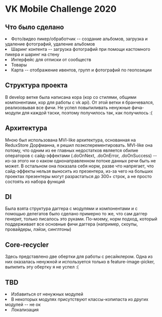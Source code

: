 # VK Mobile Challenge 2020

## Что было сделано

<li>Фото/видео пикер/обработчик -- создание альбомов, загрузка и удаление фотографий, удаление альбомов</li>
<li>Шаринг контента -- загрузка фотографий при помощи кастомного пикера и шаринг на стену</li>
<li>Интерфейс для отписки от сообществ</li>
<li>Товары</li>
<li>Карта -- отображение ивентов, групп и фотографий по геопозиции</li>

## Структура проекта
В develop ветке была написана кора (кор со стилями, общими компонентами, кор для работы с vk api). От этой ветки я бранчевался, реализовывая все фичи. Не успел повыпиливать ненужные фича-модули для каждой таски, поэтому получилось так, как получилось :(

## Архитектура
Мною был использована MVI-like архитектура, основанная на ReduxStore Дорфманна, я решил поэксперементировать. MVI-like она потому,
что одним из ее главных недостатков является обилие операторов с сайд-эффектами (.doOnNext, .doOnError, .doOnSuccess) -- из-за этого
ни о каком однонаправленном потоке данных речи быть не может. В остальном она показала себя норм, разве что напрягает, что сайд-эффекты нельзя выносить из презентера, из-за чего на больших проектах презентеры могут разрастаться до 300+ строк, а не просто состоять из набора функций

## DI
Была взята структура даггера с модулями и компонентами и с помощью делегатов было сделано примерно то же, что сам даггер генерит, только писалось это руками. По-моему, норм подход, который поддерживает все основные фичи даггера (например, скоупы, провайдеры, лэйзи, синглтоны)

## Core-recycler
Здесь представлено две обертки для работы с ресайклером. Одна из них оказалась ненужной и используется только в feature-image-picker, выпилить эту обертку я не успел :(

## TBD

<li>Избавиться от ненужных модулей</li>
<li>В некоторых модулях присутствуют классы-копипаста из других модулей -- не ок</li>
<li>Локализация</li>
